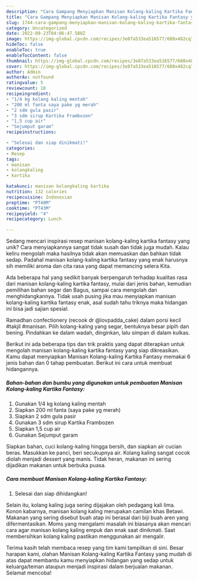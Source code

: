 ```yaml
---
description: "Cara Gampang Menyiapkan Manisan Kolang-kaling Kartika Fantasy yang Lezat"
title: "Cara Gampang Menyiapkan Manisan Kolang-kaling Kartika Fantasy yang Lezat"
slug: 1744-cara-gampang-menyiapkan-manisan-kolang-kaling-kartika-fantasy-yang-lezat
category: Uncategorized
date: 2022-09-23T04:06:47.588Z
image: https://img-global.cpcdn.com/recipes/3e87a533ea516577/680x482cq70/manisan-kolang-kaling-kartika-fantasy-foto-resep-utama.jpg
hideToc: false
enableToc: true
enableTocContent: false
thumbnail: https://img-global.cpcdn.com/recipes/3e87a533ea516577/680x482cq70/manisan-kolang-kaling-kartika-fantasy-foto-resep-utama.jpg
cover: https://img-global.cpcdn.com/recipes/3e87a533ea516577/680x482cq70/manisan-kolang-kaling-kartika-fantasy-foto-resep-utama.jpg
author: Admin
authorAv: notfound
ratingvalue: 5
reviewcount: 18
recipeingredient:
- "1/4 kg kolang kaling mentah"
- "200 ml fanta saya pake yg merah"
- "2 sdm gula pasir"
- "3 sdm sirup Kartika Frambozen"
- "1,5 cup air"
- "Sejumput garam"
recipeinstructions:

- "Selesai dan siap dinikmati!"
categories:
- Resep
tags:
- manisan
- kolangkaling
- kartika

katakunci: manisan kolangkaling kartika 
nutrition: 132 calories
recipecuisine: Indonesian
preptime: "PT40M"
cooktime: "PT43M"
recipeyield: "4"
recipecategory: Lunch

---
```





Sedang mencari inspirasi resep manisan kolang-kaling kartika fantasy yang unik? Cara menyiapkannya sangat tidak susah dan tidak juga mudah. Kalau keliru mengolah maka hasilnya tidak akan memuaskan dan bahkan tidak sedap. Padahal manisan kolang-kaling kartika fantasy yang enak harusnya sih memiliki aroma dan cita rasa yang dapat memancing selera Kita.





Ada beberapa hal yang sedikit banyak berpengaruh terhadap kualitas rasa dari manisan kolang-kaling kartika fantasy, mulai dari jenis bahan, kemudian pemilihan bahan segar dan Bagus, sampai cara mengolah dan menghidangkannya. Tidak usah pusing jika mau menyiapkan manisan kolang-kaling kartika fantasy enak,      asal sudah tahu triknya maka hidangan ini bisa jadi sajian spesial.














Ramadhan confectionery (recook dr @lovpadda_cake) dalam porsi kecil #takjil #manisan. Pilih kolang-kaling yang segar, bentuknya besar pipih dan bening. Pindahkan ke dalam wadah, dinginkan, lalu simpan di dalam kulkas.






Berikut ini ada beberapa tips dan trik praktis yang dapat diterapkan untuk mengolah manisan kolang-kaling kartika fantasy yang siap dikreasikan. Kamu dapat menyiapkan Manisan Kolang-kaling Kartika Fantasy memakai 6 jenis bahan dan 0 tahap pembuatan. Berikut ini cara untuk membuat hidangannya.

<!--inarticleads1-->

##### Bahan-bahan dan bumbu yang digunakan untuk pembuatan Manisan Kolang-kaling Kartika Fantasy:

1. Gunakan 1/4 kg kolang kaling mentah
1. Siapkan 200 ml fanta (saya pake yg merah)
1. Siapkan 2 sdm gula pasir
1. Gunakan 3 sdm sirup Kartika Frambozen
1. Siapkan 1,5 cup air
1. Gunakan Sejumput garam


Siapkan bahan, cuci kolang-kaling hingga bersih, dan siapkan air cucian beras. Masukkan ke panci, beri secukupnya air. Kolang kaling sangat cocok diolah menjadi dessert yang manis. Tidak heran, makanan ini sering dijadikan makanan untuk berbuka puasa. 

<!--inarticleads2-->

##### Cara membuat Manisan Kolang-kaling Kartika Fantasy:


1. Selesai dan siap dihidangkan!

Selain itu, kolang kaling juga sering dijajakan oleh pedagang kali lima. Konon kabarnya, manisan kolang kaling merupakan camilan khas Betawi. Makanan yang sering disebut buah atap ini berasal dari biji buah aren yang difermentasikan. Moms yang mengalami masalah ini biasanya akan mencari cara agar manisan kolang kaling empuk dan enak saat dinikmati. Saat membersihkan kolang kaling pastikan menggunakan air mengalir. 

Terima kasih telah membaca resep yang tim kami tampilkan di sini. Besar harapan kami, olahan Manisan Kolang-kaling Kartika Fantasy yang mudah di atas dapat membantu kamu menyiapkan hidangan yang sedap untuk keluarga/teman ataupun menjadi inspirasi dalam berjualan makanan. Selamat mencoba!
